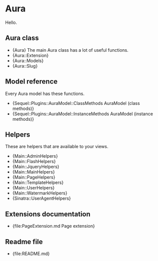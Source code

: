 # Aura

Hello.

## Aura class

- {Aura} The main Aura class has a lot of useful functions.
- {Aura::Extension}
- {Aura::Models}
- {Aura::Slug}

## Model reference

Every Aura model has these functions.

- {Sequel::Plugins::AuraModel::ClassMethods AuraModel (class methods)}
- {Sequel::Plugins::AuraModel::InstanceMethods AuraModel (instance methods)}

## Helpers

These are helpers that are available to your views.

- {Main::AdminHelpers}
- {Main::FlashHelpers}
- {Main::JqueryHelpers}
- {Main::MainHelpers}
- {Main::PageHelpers}
- {Main::TemplateHelpers}
- {Main::UserHelpers}
- {Main::WatermarkHelpers}
- {Sinatra::UserAgentHelpers}

## Extensions documentation

- {file:PageExtension.md Page extension}

## Readme file

- {file:README.md}

